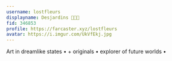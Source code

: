 ```yaml
---
username: lostfleurs
displayname: Desjardins 🎩🌙✨
fid: 346853
profile: https://farcaster.xyz/lostfleurs
avatar: https://i.imgur.com/UkVfEkj.jpg
---
```

Art in dreamlike states • + originals • explorer of future worlds •  
